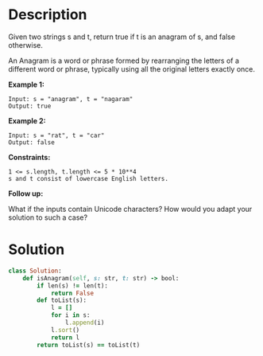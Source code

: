 # Description
Given two strings s and t, return true if t is an anagram of s, and false otherwise.

An Anagram is a word or phrase formed by rearranging the letters of a different word or phrase, typically using all the original letters exactly once.

**Example 1:**
```
Input: s = "anagram", t = "nagaram"
Output: true
```
**Example 2:**
```
Input: s = "rat", t = "car"
Output: false
```
**Constraints:**
```
1 <= s.length, t.length <= 5 * 10**4
s and t consist of lowercase English letters.
```
**Follow up:** 

What if the inputs contain Unicode characters? How would you adapt your solution to such a case?
# Solution
```ruby
class Solution:
    def isAnagram(self, s: str, t: str) -> bool:
        if len(s) != len(t):
            return False
        def toList(s):
            l = []
            for i in s:
                l.append(i)
            l.sort()
            return l
        return toList(s) == toList(t)
```
